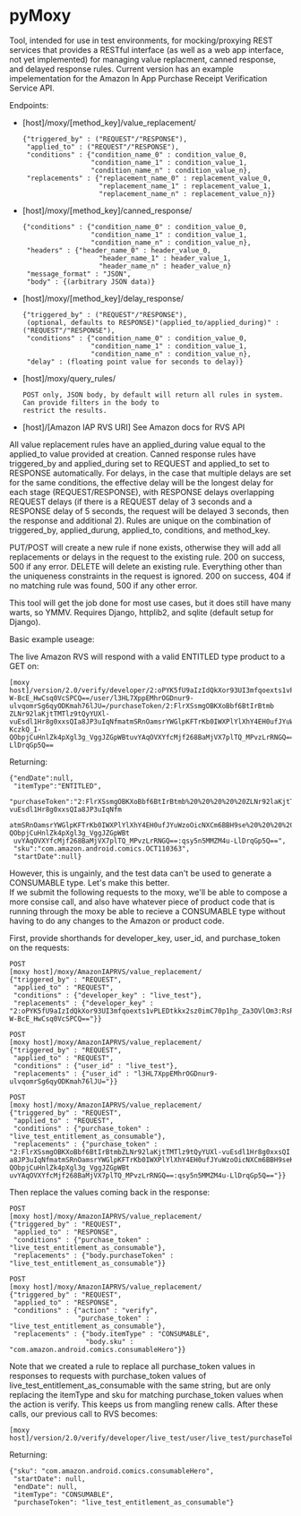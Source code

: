 pyMoxy
======
Tool, intended for use in test environments, for mocking/proxying REST services that provides a RESTful interface 
(as well as a web app interface, not yet implemented) for managing value replacment, canned response, and delayed 
response rules.  Current version has an example impelementation for the Amazon In App Purchase Receipt Verification 
Service API.

Endpoints:
-   [host]/moxy/[method_key]/value_replacement/

        {"triggered_by" : ("REQUEST"/"RESPONSE"),
         "applied_to" : ("REQUEST"/"RESPONSE"),
         "conditions" : {"condition_name_0" : condition_value_0,
                         "condition_name_1" : condition_value_1,
                         "condition_name_n" : condition_value_n},
         "replacements" : {"replacement_name_0" : replacement_value_0,
                           "replacement_name_1" : replacement_value_1,
                           "replacement_name_n" : replacement_value_n}}
-   [host]/moxy/[method_key]/canned_response/

        {"conditions" : {"condition_name_0" : condition_value_0,
                         "condition_name_1" : condition_value_1,
                         "condition_name_n" : condition_value_n},
         "headers" : {"header_name_0" : header_value_0,
                           "header_name_1" : header_value_1,
                           "header_name_n" : header_value_n}
         "message_format" : "JSON",
         "body" : {(arbitrary JSON data)}
-   [host]/moxy/[method_key]/delay_response/

        {"triggered_by" : ("REQUEST"/"RESPONSE"),
         (optional, defaults to RESPONSE)"(applied_to/applied_during)" : ("REQUEST"/"RESPONSE"),
         "conditions" : {"condition_name_0" : condition_value_0,
                         "condition_name_1" : condition_value_1,
                         "condition_name_n" : condition_value_n},
         "delay" : (floating point value for seconds to delay)}
-   [host]/moxy/query_rules/

        POST only, JSON body, by default will return all rules in system.  Can provide filters in the body to 
        restrict the results.
-   [host]/[Amazon IAP RVS URI]
        See Amazon docs for RVS API

All value replacement rules have an applied_during value equal to the applied_to value provided at creation.  Canned 
response rules have triggered_by and applied_during set to REQUEST and applied_to set to RESPONSE automatically.  For 
delays, in the case that multiple delays are set for the same conditions, the effective delay will be the longest 
delay for each stage (REQUEST/RESPONSE), with RESPONSE delays overlapping REQUEST delays (if there is a REQUEST delay 
of 3 seconds and a RESPONSE delay of 5 seconds, the request will be delayed 3 seconds, then the response and additional 
2).  Rules are unique on the combination of triggered_by, applied_durung, applied_to, conditions, and method_key.

PUT/POST will create a new rule if none exists, otherwise they will add all replacements or delays in the request to 
the existing rule.  200 on success, 500 if any error.
DELETE will delete an existing rule.  Everything other than the uniqueness constraints in the request is ignored.  200 
on success, 404 if no matching rule was found, 500 if any other error.

This tool will get the job done for most use cases, but it does still have many warts, so YMMV.  Requires Django, 
httplib2, and sqlite (default setup for Django).


Basic example useage:

The live Amazon RVS will respond with a valid ENTITLED type product to a GET on:

    [moxy host]/version/2.0/verify/developer/2:oPYK5fU9aIzIdQkXor93UI3mfqoexts1vPLEDtkkx2sz0imC70p1hp_Za3OVlOm3:RsR0
    W-BcE_HwCsq0VcSPCQ==/user/l3HL7XppEMhrOGDnur9-ulvqomrSg6qyODKmah76lJU=/purchaseToken/2:FlrXSsmgOBKXoBbf6BtIrBtmb
    ZLNr92laKjtTMTlz9tQyYUXl-vuEsdl1Hr8g0xxsQIa8JP3uIqNfmatmSRnOamsrYWGlpKFTrKb0IWXPlYlXhY4EH0ufJYuWzoOicNXCm6BBH9se
    KczkQ_I-QObpjCuHnlZk4pXgl3g_VggJZGpWBtuvYAqOVXYfcMjf268BaMjVX7plTQ_MPvzLrRNGQ==:qsy5n5MMZM4u-LlDrqGp5Q==

Returning:

    {"endDate":null,
     "itemType":"ENTITLED",
     "purchaseToken":"2:FlrXSsmgOBKXoBbf6BtIrBtmb%20%20%20%20%20ZLNr92laKjtTMTlz9tQyYUXl-vuEsdl1Hr8g0xxsQIa8JP3uIqNfm
     atmSRnOamsrYWGlpKFTrKb0IWXPlYlXhY4EH0ufJYuWzoOicNXCm6BBH9se%20%20%20%20%20KczkQ_I-QObpjCuHnlZk4pXgl3g_VggJZGpWBt
     uvYAqOVXYfcMjf268BaMjVX7plTQ_MPvzLrRNGQ==:qsy5n5MMZM4u-LlDrqGp5Q==",
     "sku":"com.amazon.android.comics.OCT110363",
     "startDate":null}

However, this is ungainly, and the test data can't be used to generate a CONSUMABLE type.  Let's make this better.  
If we submit the following requests to the moxy, we'll be able to compose a more consise call, and also have whatever 
piece of product code that is running through the moxy be able to recieve a CONSUMABLE type without having to do any 
changes to the Amazon or product code.

First, provide shorthands for developer_key, user_id, and purchase_token on the requests:

    POST
    [moxy host]/moxy/AmazonIAPRVS/value_replacement/
    {"triggered_by" : "REQUEST",
     "applied_to" : "REQUEST",
     "conditions" : {"developer_key" : "live_test"},
     "replacements" : {"developer_key" : "2:oPYK5fU9aIzIdQkXor93UI3mfqoexts1vPLEDtkkx2sz0imC70p1hp_Za3OVlOm3:RsR0
    W-BcE_HwCsq0VcSPCQ=="}}

    POST
    [moxy host]/moxy/AmazonIAPRVS/value_replacement/
    {"triggered_by" : "REQUEST",
     "applied_to" : "REQUEST",
     "conditions" : {"user_id" : "live_test"},
     "replacements" : {"user_id" : "l3HL7XppEMhrOGDnur9-ulvqomrSg6qyODKmah76lJU="}}

    POST
    [moxy host]/moxy/AmazonIAPRVS/value_replacement/
    {"triggered_by" : "REQUEST",
     "applied_to" : "REQUEST",
     "conditions" : {"purchase_token" : "live_test_entitlement_as_consumable"},
     "replacements" : {"purchase_token" : "2:FlrXSsmgOBKXoBbf6BtIrBtmbZLNr92laKjtTMTlz9tQyYUXl-vuEsdl1Hr8g0xxsQI
    a8JP3uIqNfmatmSRnOamsrYWGlpKFTrKb0IWXPlYlXhY4EH0ufJYuWzoOicNXCm6BBH9seKczkQ_I-QObpjCuHnlZk4pXgl3g_VggJZGpWBt
    uvYAqOVXYfcMjf268BaMjVX7plTQ_MPvzLrRNGQ==:qsy5n5MMZM4u-LlDrqGp5Q=="}}

Then replace the values coming back in the response:

    POST
    [moxy host]/moxy/AmazonIAPRVS/value_replacement/
    {"triggered_by" : "REQUEST",
     "applied_to" : "RESPONSE",
     "conditions" : {"purchase_token" : "live_test_entitlement_as_consumable"},
     "replacements" : {"body.purchaseToken" : "live_test_entitlement_as_consumable"}}

    POST
    [moxy host]/moxy/AmazonIAPRVS/value_replacement/
    {"triggered_by" : "REQUEST",
     "applied_to" : "RESPONSE",
     "conditions" : {"action" : "verify",
                     "purchase_token" : "live_test_entitlement_as_consumable"},
     "replacements" : {"body.itemType" : "CONSUMABLE",
                       "body.sku" : "com.amazon.android.comics.consumableHero"}}

Note that we created a rule to replace all purchase_token values in responses to requests with purchase_token values of 
live_test_entitlement_as_consumable with the same string, but are only replacing the itemType and sku for 
matching purchase_token values when the action is verify.  This keeps us from mangling renew calls.  After these calls, 
our previous call to RVS becomes:

    [moxy host]/version/2.0/verify/developer/live_test/user/live_test/purchaseToken/live_test_entitlement_as_consumable

Returning:

    {"sku": "com.amazon.android.comics.consumableHero",
     "startDate": null,
     "endDate": null,
     "itemType": "CONSUMABLE",
     "purchaseToken": "live_test_entitlement_as_consumable"}
